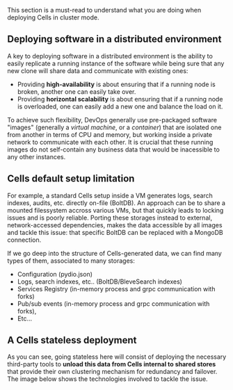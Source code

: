 This section is a must-read to understand what you are doing when deploying Cells in cluster mode.

## Deploying software in a distributed environment

A key to deploying software in a distributed environment is the ability to easily replicate a running instance of the software while being sure that any new clone will share data and communicate with existing ones: 

- Providing **high-availability** is about ensuring that if a running node is broken, another one can easily take over. 
- Providing **horizontal scalability** is about ensuring that if a running node is overloaded, one can easily add a new one and balance the load on it. 

To achieve such flexibility, DevOps generally use pre-packaged software "images" (generally a _virtual machine_, or a _container_) that are isolated one from another in terms of CPU and memory, but working inside a private network to communicate with each other. It is crucial that these running images do not self-contain any business data that would be inacessible to any other instances.


## Cells default setup limitation 

For example, a standard Cells setup inside a VM generates logs, search indexes, audits, etc. directly on-file (BoltDB). An approach can be to share a mounted filessystem accross various VMs, but that quickly leads to locking issues and is poorly reliable. Porting these storages instead to external, network-accessed dependencies, makes the data accessible by all images and tackle this issue: that specific BoltDB can be replaced with a MongoDB connection.

If we go deep into the structure of Cells-generated data, we can find many types of them, associated to many storages: 

- Configuration (pydio.json)
- Logs, search indexes, etc.. (BoltDB/BleveSearch indexes)
- Services Registry (in-memory process and grpc communication with forks)
- Pub/sub events (in-memory process and grpc communication with forks), 
- Etc... 

## A Cells stateless deployment

As you can see, going stateless here will consist of deploying the necessary third-party tools to **unload this data from Cells internal to shared stores** that provide their own clustering mechanism for redundancy and failover.  The image below shows the technologies involved to tackle the issue.
